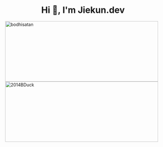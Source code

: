 <h1 align="center">Hi 👋, I'm Jiekun.dev</h1>

<div>
<div>
<img  src="https://github-readme-stats.vercel.app/api?username=2014BDuck&show_icons=true&locale=en" alt="bodhisatan" width="495" height="195"/>
<img  src="https://github-readme-stats.vercel.app/api/top-langs?username=2014BDuck&show_icons=true&locale=en&layout=compact" alt="2014BDuck" width="495" height="195"/>
</div>
<div>
  
</div>
</div>
